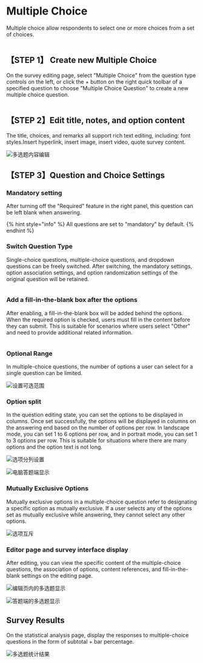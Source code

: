 # Multiple Choice

Multiple choice allow respondents to select one or more choices from a set of choices.

<figure><img src="../../.gitbook/assets/image (4).png" alt=""><figcaption></figcaption></figure>

## 【STEP 1】 Create new Multiple Choice&#x20;

On the survey editing page, select "Multiple Choice" from the question type controls on the left, or click the + button on the right quick toolbar of a specified question to choose "Multiple Choice Question" to create a new multiple choice question.

<figure><img src="../../.gitbook/assets/image (5).png" alt=""><figcaption></figcaption></figure>

## 【STEP 2】Edit title, notes, and option content

The title, choices, and remarks all support rich text editing, including: font styles.Insert hyperlink, insert image, insert video, quote survey content.

![多选题内容编辑](../../.gitbook/assets/Snipaste_2023-10-10_10-13-16.png)

## 【STEP 3】Question and Choice Settings

### Mandatory setting

After turning off the "Required" feature in the right panel, this question can be left blank when answering.

{% hint style="info" %}
All questions are set to "mandatory" by default.
{% endhint %}



### Switch Question Type

Single-choice questions, multiple-choice questions, and dropdown questions can be freely switched. After switching, the mandatory settings, option association settings, and option randomization settings of the original question will be retained.

<figure><img src="../../.gitbook/assets/image (6).png" alt=""><figcaption></figcaption></figure>

### Add a fill-in-the-blank box after the options

After enabling, a fill-in-the-blank box will be added behind the options. When the required option is checked, users must fill in the content before they can submit. This is suitable for scenarios where users select "Other" and need to provide additional related information.

<figure><img src="../../.gitbook/assets/Snipaste_2023-10-10_10-25-27.png" alt=""><figcaption></figcaption></figure>

### Optional Range

In multiple-choice questions, the number of options a user can select for a single question can be limited.

![设置可选范围](../../.gitbook/assets/Snipaste_2023-10-10_10-17-03.png)



### Option split

In the question editing state, you can set the options to be displayed in columns. Once set successfully, the options will be displayed in columns on the answering end based on the number of options per row. In landscape mode, you can set 1 to 6 options per row, and in portrait mode, you can set 1 to 3 options per row. This is suitable for situations where there are many options and the option text is not long.

![选项分列设置](../../.gitbook/assets/Snipaste_2023-10-10_10-21-26.png)

![电脑答题端显示](<../../.gitbook/assets/image (276).png>)

### Mutually Exclusive Options

Mutually exclusive options in a multiple-choice question refer to designating a specific option as mutually exclusive. If a user selects any of the options set as mutually exclusive while answering, they cannot select any other options.

![选项互斥](../../.gitbook/assets/Snipaste_2023-10-10_10-32-11.png)

### Editor page and survey interface display

After editing, you can view the specific content of the multiple-choice questions, the association of options, content references, and fill-in-the-blank settings on the editing page.

![编辑页内的多选题显示](<../../.gitbook/assets/image (362).png>)

![答题端的多选题显示](<../../.gitbook/assets/image (625).png>)

## Survey Results

On the statistical analysis page, display the responses to multiple-choice questions in the form of subtotal + bar percentage.

![多选题统计结果](../../.gitbook/assets/Snipaste_2023-10-10_14-38-41.png)

